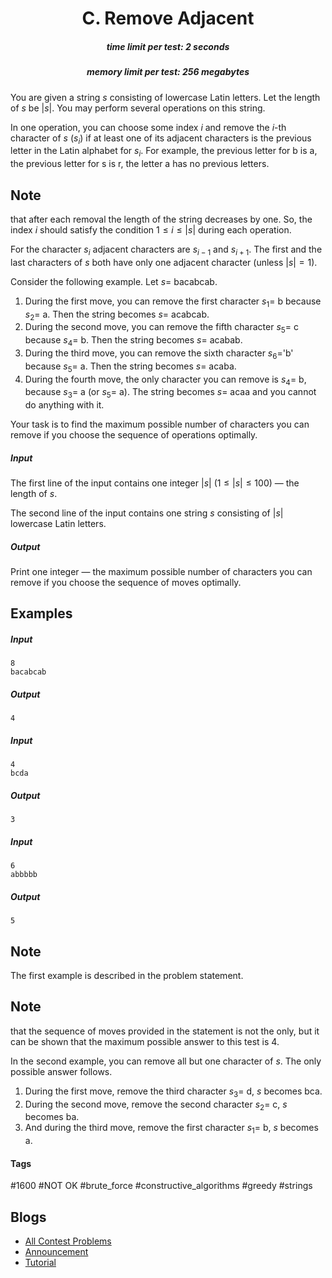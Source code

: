 <h1 style='text-align: center;'> C. Remove Adjacent</h1>

<h5 style='text-align: center;'>time limit per test: 2 seconds</h5>
<h5 style='text-align: center;'>memory limit per test: 256 megabytes</h5>

You are given a string $s$ consisting of lowercase Latin letters. Let the length of $s$ be $|s|$. You may perform several operations on this string.

In one operation, you can choose some index $i$ and remove the $i$-th character of $s$ ($s_i$) if at least one of its adjacent characters is the previous letter in the Latin alphabet for $s_i$. For example, the previous letter for b is a, the previous letter for s is r, the letter a has no previous letters. 
## Note

 that after each removal the length of the string decreases by one. So, the index $i$ should satisfy the condition $1 \le i \le |s|$ during each operation.

For the character $s_i$ adjacent characters are $s_{i-1}$ and $s_{i+1}$. The first and the last characters of $s$ both have only one adjacent character (unless $|s| = 1$).

Consider the following example. Let $s=$ bacabcab.

1. During the first move, you can remove the first character $s_1=$ b because $s_2=$ a. Then the string becomes $s=$ acabcab.
2. During the second move, you can remove the fifth character $s_5=$ c because $s_4=$ b. Then the string becomes $s=$ acabab.
3. During the third move, you can remove the sixth character $s_6=$'b' because $s_5=$ a. Then the string becomes $s=$ acaba.
4. During the fourth move, the only character you can remove is $s_4=$ b, because $s_3=$ a (or $s_5=$ a). The string becomes $s=$ acaa and you cannot do anything with it.

Your task is to find the maximum possible number of characters you can remove if you choose the sequence of operations optimally.

##### Input

The first line of the input contains one integer $|s|$ ($1 \le |s| \le 100$) — the length of $s$.

The second line of the input contains one string $s$ consisting of $|s|$ lowercase Latin letters.

##### Output

Print one integer — the maximum possible number of characters you can remove if you choose the sequence of moves optimally.

## Examples

##### Input


```text
8
bacabcab
```
##### Output


```text
4
```
##### Input


```text
4
bcda
```
##### Output


```text
3
```
##### Input


```text
6
abbbbb
```
##### Output


```text
5
```
## Note

The first example is described in the problem statement. 
## Note

 that the sequence of moves provided in the statement is not the only, but it can be shown that the maximum possible answer to this test is $4$.

In the second example, you can remove all but one character of $s$. The only possible answer follows.

1. During the first move, remove the third character $s_3=$ d, $s$ becomes bca.
2. During the second move, remove the second character $s_2=$ c, $s$ becomes ba.
3. And during the third move, remove the first character $s_1=$ b, $s$ becomes a.


#### Tags 

#1600 #NOT OK #brute_force #constructive_algorithms #greedy #strings 

## Blogs
- [All Contest Problems](../Codeforces_Round_625_(Div._2,_based_on_Technocup_2020_Final_Round).md)
- [Announcement](../blogs/Announcement.md)
- [Tutorial](../blogs/Tutorial.md)
